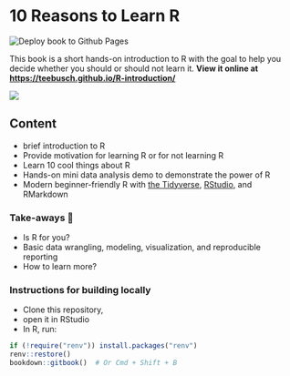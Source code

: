 # 10 Reasons to Learn R

![Deploy book to Github
Pages](https://github.com/Teebusch/R-introduction/actions/workflows/deploy_bookdown.yml/badge.svg)

This book is a short hands-on introduction to R with the goal to help you decide whether
you should or should not learn it. **View it online at <https://teebusch.github.io/R-introduction/>**

![](https://i.imgur.com/QThpLod.png)

## Content

-   brief introduction to R
-   Provide motivation for learning R or for not learning R
-   Learn 10 cool things about R
-   Hands-on mini data analysis demo to demonstrate the power of R
-   Modern beginner-friendly R with [the Tidyverse](https://www.tidyverse.org/),
    [RStudio](https://www.rstudio.com/products/rstudio/download/), and RMarkdown

### Take-aways :takeout_box:

-   Is R for you?
-   Basic data wrangling, modeling, visualization, and reproducible reporting
-   How to learn more?

### Instructions for building locally

-  Clone this repository, 
-  open it in RStudio
-  In R, run:

```r
if (!require("renv")) install.packages("renv")
renv::restore()
bookdown::gitbook()  # Or Cmd + Shift + B
```

